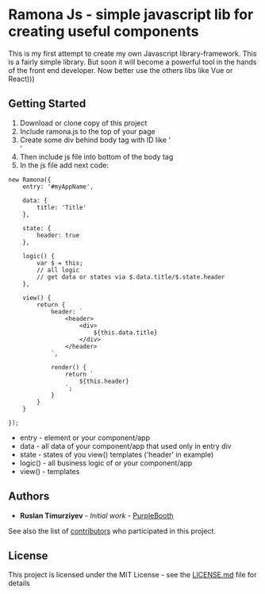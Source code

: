 # Ramona Js - simple javascript lib for creating useful components
This is my first attempt to create my own Javascript library-framework.
This is a fairly simple library. 
But soon it will become a powerful tool in the hands of the front end developer.
Now better use the others libs like Vue or React)))

## Getting Started

1. Download or clone copy of this project
2. Include ramona.js to the top of your page
3. Create some div behind body tag with ID like '<div id="myAppName"></div>'
4. Then include js file into bottom of the body tag
5. In the js file add next code:
```
new Ramona({
	entry: '#myAppName',

	data: {
		title: 'Title'
	},

	state: {
		header: true
	},

	logic() {
		var $ = this;
		// all logic
		// get data or states via $.data.title/$.state.header
	},

	view() {
		return {
			header: `
				<header>
					<div>
						${this.data.title}
					</div>
				</header>
			`,

			render() {
				return `
					${this.header}
				`;
			}
		}
	}

});
```
* entry - element or your component/app
* data - all data of your component/app that used only in entry div
* state - states of you view() templates ('header' in example)
* logic() - all business logic of or your component/app
* view() - templates

## Authors

* **Ruslan Timurziyev** - *Initial work* - [PurpleBooth](https://github.com/sawuer/ramona-js)

See also the list of [contributors](https://github.com/sawuer/ramona-js/contributors) who participated in this project.

## License

This project is licensed under the MIT License - see the [LICENSE.md](LICENSE.md) file for details

